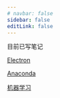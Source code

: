 ```yaml
---
# navbar: false
sidebar: false
editLink: false
---
```

目前已写笔记

<!-- [微前端](/front-end/微前端.html) -->

[Electron](/front-end/electron.html)

[Anaconda](/python/anaconda.html)

[机器学习](/python/机器学习/)